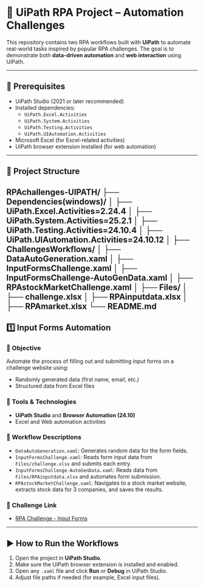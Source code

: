 # 🤖 UiPath RPA Project – Automation Challenges

This repository contains two RPA workflows built with **UiPath** to automate real-world tasks inspired by popular RPA challenges. The goal is to demonstrate both **data-driven automation** and **web interaction** using UiPath.

---

## 📌 Prerequisites

- UiPath Studio (2021 or later recommended)
- Installed dependencies:
  - `UiPath.Excel.Activities`
  - `UiPath.System.Activities`
  - `UiPath.Testing.Activities`
  - `UiPath.UIAutomation.Activities`
- Microsoft Excel (for Excel-related activities)
- UiPath browser extension installed (for web automation)

---

## 📁 Project Structure

RPAchallenges-UIPATH/
├── Dependencies(windows)/
│ ├── UiPath.Excel.Activities=2.24.4
│ ├── UiPath.System.Activities=25.2.1
│ ├── UiPath.Testing.Activities=24.10.4
│ ├── UiPath.UIAutomation.Activities=24.10.12
│
├── ChallengesWorkflows/
│ ├── DataAutoGeneration.xaml
│ ├── InputFormsChallenge.xaml
│ ├── InputFormsChallenge-AutoGenData.xaml
│ ├── RPAstockMarketChallenge.xaml
│
├── Files/
│ ├── challenge.xlsx
│ ├── RPAinputdata.xlsx
│ ├── RPAmarket.xlsx
└── README.md
---

## 1️⃣ Input Forms Automation

### 🎯 Objective

Automate the process of filling out and submitting input forms on a challenge website using:

- Randomly generated data (first name, email, etc.)
- Structured data from Excel files

### 🔧 Tools & Technologies

- **UiPath Studio** and **Browser Automation (24.10)**
- Excel and Web automation activities

### 📂 Workflow Descriptions

- `DataAutoGeneration.xaml`: Generates random data for the form fields.
- `InputFormsChallenge.xaml`: Reads form input data from `Files/challenge.xlsx` and submits each entry.
- `InputFormsChallenge-AutoGenData.xaml`: Reads data from `Files/RPAinputdata.xlsx` and automates form submission.
- `RPAstockMarketChallenge.xaml`: Navigates to a stock market website, extracts stock data for 3 companies, and saves the results.

### 📸 Challenge Link

- [RPA Challenge - Input Forms](https://www.rpachallenge.com/)

---

## ▶️ How to Run the Workflows

1. Open the project in **UiPath Studio**.
2. Make sure the UiPath browser extension is installed and enabled.
3. Open any `.xaml` file and click **Run** or **Debug** in UiPath Studio.
4. Adjust file paths if needed (for example, Excel input files).


